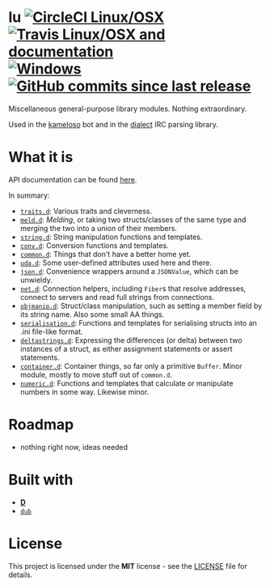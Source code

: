# lu [![CircleCI Linux/OSX](https://img.shields.io/circleci/project/github/zorael/lu/master.svg?maxAge=3600&logo=circleci)](https://circleci.com/gh/zorael/lu) [![Travis Linux/OSX and documentation](https://img.shields.io/travis/zorael/lu/master.svg?maxAge=3600&logo=travis)](https://travis-ci.com/zorael/lu) [![Windows](https://img.shields.io/appveyor/ci/zorael/lu/master.svg?maxAge=3600&logo=appveyor)](https://ci.appveyor.com/project/zorael/lu) [![GitHub commits since last release](https://img.shields.io/github/commits-since/zorael/lu/v0.2.2.svg?maxAge=3600&logo=github)](https://github.com/zorael/lu/compare/v0.2.2...master)

Miscellaneous general-purpose library modules. Nothing extraordinary.

Used in the [kameloso](https://github.com/zorael/kameloso) bot and in the [dialect](https://github.com/zorael/dialect) IRC parsing library.

# What it is

API documentation can be found [here](https://zorael.github.io/lu).

In summary:

* [`traits.d`](source/lu/traits.d): Various traits and cleverness.
* [`meld.d`](source/lu/meld.d): *Melding*, or taking two structs/classes of the same type and merging the two into a union of their members.
* [`string.d`](source/lu/string.d): String manipulation functions and templates.
* [`conv.d`](source/lu/conv.d): Conversion functions and templates.
* [`common.d`](source/lu/common.d): Things that don't have a better home yet.
* [`uda.d`](source/lu/uda.d): Some user-defined attributes used here and there.
* [`json.d`](source/lu/json.d): Convenience wrappers around a `JSONValue`, which can be unwieldy.
* [`net.d`](source/lu/net.d): Connection helpers, including `Fiber`s that resolve addresses, connect to servers and read full strings from connections.
* [`objmanip.d`](source/lu/objmanip.d): Struct/class manipulation, such as setting a member field by its string name. Also some small AA things.
* [`serialisation.d`](source/lu/serialisation.d): Functions and templates for serialising structs into an .ini file-like format.
* [`deltastrings.d`](source/lu/deltastrings.d): Expressing the differences (or delta) between two instances of a struct, as either assignment statements or assert statements.
* [`container.d`](source/lu/container.d): Container things, so far only a primitive `Buffer`. Minor module, mostly to move stuff out of `common.d`.
* [`numeric.d`](source/lu/numeric.d): Functions and templates that calculate or manipulate numbers in some way. Likewise minor.

# Roadmap

* nothing right now, ideas needed

# Built with

* [**D**](https://dlang.org)
* [`dub`](https://code.dlang.org)

# License

This project is licensed under the **MIT** license - see the [LICENSE](LICENSE) file for details.
